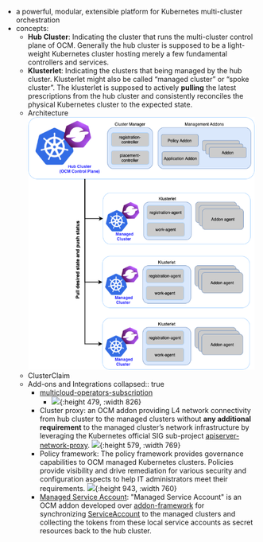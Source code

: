- a powerful, modular, extensible platform for Kubernetes multi-cluster orchestration
- concepts:
	- **Hub Cluster**: Indicating the cluster that runs the multi-cluster control plane of OCM. Generally the hub cluster is supposed to be a light-weight Kubernetes cluster hosting merely a few fundamental controllers and services.
	- **Klusterlet**: Indicating the clusters that being managed by the hub cluster. Klusterlet might also be called “managed cluster” or “spoke cluster”. The klusterlet is supposed to actively **pulling** the latest prescriptions from the hub cluster and consistently reconciles the physical Kubernetes cluster to the expected state.
	- Architecture
	  ![](https://github.com/open-cluster-management-io/OCM/raw/main/assets/ocm-arch.png)
	- ClusterClaim
	- Add-ons and Integrations
	  collapsed:: true
		- [multicloud-operators-subscription](https://github.com/open-cluster-management-io/multicloud-operators-subscription#multicloud-operators-subscription)
			- ![](https://raw.githubusercontent.com/open-cluster-management-io/multicloud-operators-subscription/main/images/architecture.png){:height 479, :width 826}
		- Cluster proxy: an OCM addon providing L4 network connectivity from hub cluster to the managed clusters without **any additional requirement** to the managed cluster’s network infrastructure by leveraging the Kubernetes official SIG sub-project [apiserver-network-proxy](https://github.com/kubernetes-sigs/apiserver-network-proxy).
		  ![](https://open-cluster-management.io/cluster-proxy-architecture.png){:height 579, :width 769}
		- Policy framework: The policy framework provides governance capabilities to OCM managed Kubernetes clusters. Policies provide visibility and drive remediation for various security and configuration aspects to help IT administrators meet their requirements.
		  ![](https://open-cluster-management.io/policy-framework-architecture-diagram.png){:height 943, :width 760}
		- [Managed Service Account](https://github.com/open-cluster-management-io/managed-serviceaccount#managed-service-account): "Managed Service Account" is an OCM addon developed over [addon-framework](https://github.com/open-cluster-management-io/addon-framework) for synchronizing [ServiceAccount](https://kubernetes.io/docs/tasks/configure-pod-container/configure-service-account/) to the managed clusters and collecting the tokens from these local service accounts as secret resources back to the hub cluster.